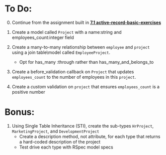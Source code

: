To Do:
======

0. Continue from the assignment built in [**7.1 active-record-basic-exercises**](class/7.1-active-record-basics-exercises)

1. Create a model called `Project` with a name:string and employees_count:integer field
2. Create a many-to-many relationship between `employee` and `project` using a join table\model called `EmployeeProject`.
    * Opt for has_many :through rather than has_many_and_belongs_to
3. Create a before_validation callback on `Project` that updates `employees_count` to the number of employees in this `project`.
4. Create a *custom* validation on `project` that ensures `employees_count` is a positive number

Bonus:
======

1. Using Single Table Inheritance (STI), create the sub-types `HrProject`, `MarketingProject`, and `DevelopmentProject`
    * Create a description method, not attribute, for each type that returns a hard-coded description of the project
    * Test drive each type with RSpec model specs

